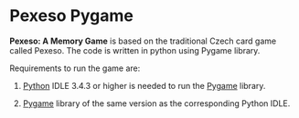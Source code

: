 # Pexeso Pygame
**Pexeso: A Memory Game** is based on the traditional Czech card game called Pexeso. The code is written in python using Pygame library.

Requirements to run the game are:
 1. [Python](https://www.python.org/download/releases/) IDLE 3.4.3 or higher is needed to run the [Pygame](http://www.lfd.uci.edu/~gohlke/pythonlibs/#pygame) library.
 
2. [Pygame](http://www.lfd.uci.edu/~gohlke/pythonlibs/#pygame) library of the same version as the corresponding Python IDLE.
